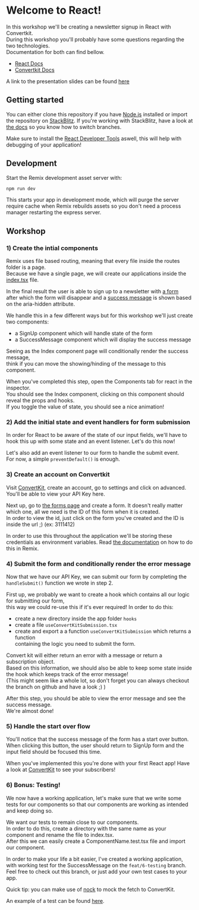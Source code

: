 # Welcome to React!

In this workshop we'll be creating a newsletter signup in React with Convertkit.  
During this workshop you'll probably have some questions regarding the two technologies.  
Documentation for both can find bellow.

- [React Docs](https://reactjs.org/)
- [Convertkit Docs](https://developers.convertkit.com/)

A link to the presentation slides can be found [here](https://drive.google.com/file/d/1X6vRcdExSh27s3YtIRuwIBmLqnj1hSGu/view?usp=sharing)

## Getting started

You can either clone this repository if you have [Node.js](https://nodejs.org/en/)
installed or import the repository on [StackBlitz](https://stackblitz.com/github/LukasCornille/react-workshop).
If you're working with StackBlitz, have a look at [the docs](https://developer.stackblitz.com/docs/platform/importing-projects/#import-from-github)
so you know how to switch branches.

Make sure to install the [React Developer Tools](https://www.google.com/search?channel=nrow5&client=firefox-b-d&q=react+dev+tools) aswell, this will help with debugging of your application!

## Development

Start the Remix development asset server with:

```sh
npm run dev
```

This starts your app in development mode, which will purge the server require
cache when Remix rebuilds assets so you don't need a process manager restarting
the express server.

## Workshop

### 1) Create the intial components

Remix uses file based routing, meaning that every file inside the routes folder
is a page.  
Because we have a single page, we will create our applications inside the
[index.tsx](app/routes/index.tsx) file.

In the final result the user is able to sign up to a newsletter with [a form](/public/idle.png)  
after which the form will disappear and a [success message](/public/success.png) is shown based
on the aria-hidden attribute.

We handle this in a few different ways but for this workshop we'll just create
two components:

- a SignUp component which will handle state of the form
- a SuccessMessage component which will display the success message

Seeing as the Index component page will conditionally render the success message,  
think if you can move the showing/hinding of the message to this component.

When you've completed this step, open the Components tab for react in the inspector.  
You should see the Index component, clicking on this component should reveal the props and hooks.  
If you toggle the value of state, you should see a nice animation!

### 2) Add the initial state and event handlers for form submission

In order for React to be aware of the state of our input fields, we'll have to
hook this up with some state and an event listener. Let's do this now!

Let's also add an event listener to our form to handle the submit event.  
For now, a simple `preventDefault()` is enough.

### 3) Create an account on Convertkit

Visit [ConvertKit](https://convertkit.com/), create an account, go to settings and click on advanced.
You'll be able to view your API Key here.

Next up, go to [the forms page](https://app.convertkit.com/forms) and create a form.
It doesn't really matter which one, all we need is the ID of this form when it is created.  
In order to view the id, just click on the form you've created and the ID is inside the url ;) (ex: 3111412)

In order to use this throughout the application we'll be storing these credentials
as environment variables. Read [the documentation](https://remix.run/docs/en/v1/guides/envvars#browser-environment-variables) on how to do this in Remix.

### 4) Submit the form and conditionally render the error message

Now that we have our API Key, we can submit our form by completing the `handleSubmit()`
function we wrote in step 2.

First up, we probably we want to create a hook which contains all our logic
for submitting our form,  
this way we could re-use this if it's ever required! In order to do this:

- create a new directory inside the app folder `hooks`
- create a file `useConvertKitSubmission.tsx`
- create and export a a function `useConvertKitSubmission` which returns a function  
  containing the logic you need to submit the form.

Convert kit will either return an error with a message or return a subscription object.  
Based on this information, we should also be able to keep some state inside the hook
which keeps track of the error message!  
(This might seem like a whole lot, so don't forget you can always checkout the branch on github and have a look ;) )

After this step, you should be able to view the error message and see the success message.  
We're almost done!

### 5) Handle the start over flow

You'll notice that the success message of the form has a start over button.  
When clicking this button, the user should return to SignUp form and the
input field should be focused this time.

When you've implemented this you're done with your first React app!
Have a look at [ConvertKit](https://app.convertkit.com/subscribers?status=all) to see your subscribers!

### 6) Bonus: Testing!

We now have a working application, let's make sure that we write some tests for
our components so that our components are working as intended and keep doing so.

We want our tests to remain close to our components.  
In order to do this, create a directory with the same name as your component
and rename the file to index.tsx.  
After this we can easily create a ComponentName.test.tsx file and import our component.

In order to make your life a bit easier, I've created a working application,  
with working test for the SuccessMessage on the `feat/6-testing` branch.
Feel free to check out this branch, or just add your own test cases to your app.

Quick tip: you can make use of [nock](https://github.com/nock/nock) to mock
the fetch to ConvertKit.

An example of a test can be found [here](/app/components/SuccessMessage/SuccessMessage.test.tsx).
